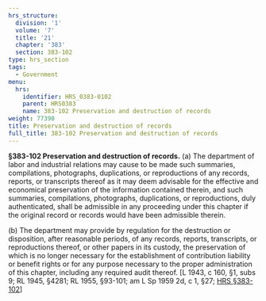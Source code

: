 ```yaml
---
hrs_structure:
  division: '1'
  volume: '7'
  title: '21'
  chapter: '383'
  section: 383-102
type: hrs_section
tags:
  - Government
menu:
  hrs:
    identifier: HRS_0383-0102
    parent: HRS0383
    name: 383-102 Preservation and destruction of records
weight: 77390
title: Preservation and destruction of records
full_title: 383-102 Preservation and destruction of records
---
```

**§383-102 Preservation and destruction of records.** (a) The department of labor and industrial relations may cause to be made such summaries, compilations, photographs, duplications, or reproductions of any records, reports, or transcripts thereof as it may deem advisable for the effective and economical preservation of the information contained therein, and such summaries, compilations, photographs, duplications, or reproductions, duly authenticated, shall be admissible in any proceeding under this chapter if the original record or records would have been admissible therein.

(b) The department may provide by regulation for the destruction or disposition, after reasonable periods, of any records, reports, transcripts, or reproductions thereof, or other papers in its custody, the preservation of which is no longer necessary for the establishment of contribution liability or benefit rights or for any purpose necessary to the proper administration of this chapter, including any required audit thereof. [L 1943, c 160, §1, subs 9; RL 1945, §4281; RL 1955, §93-101; am L Sp 1959 2d, c 1, §27; [HRS §383-102](/title-21/chapter-383/section-383-102/)]